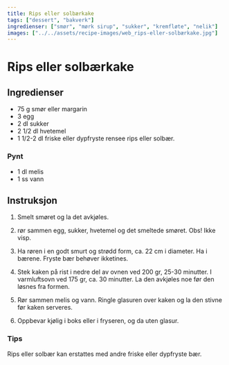 ```yaml
---
title: Rips eller solbærkake
tags: ["dessert", "bakverk"]
ingredienser: ["smør", "mørk sirup", "sukker", "kremfløte", "nelik"]
images: ["../../assets/recipe-images/web_rips-eller-solbærkake.jpg"]
---
```


# Rips eller solbærkake

## Ingredienser

- 75 g smør eller margarin
- 3 egg
- 2 dl sukker
- 2 1/2 dl hvetemel
- 1 1/2-2 dl friske eller dypfryste rensee rips eller solbær.

### Pynt

- 1 dl melis
- 1 ss vann

## Instruksjon

1. Smelt smøret og la det avkjøles.

2. rør sammen egg, sukker, hvetemel og det smeltede smøret. Obs! Ikke visp.

3. Ha røren i en godt smurt og strødd form, ca. 22 cm i diameter. Ha i bærene. Fryste bær behøver ikketines.

4. Stek kaken på rist i nedre del av ovnen ved 200 gr, 25-30 minutter. I varmluftsovn ved 175 gr, ca. 30 minutter. La den avkjøles noe før den løsnes fra formen.

5. Rør sammen melis og vann. Ringle glasuren over kaken og la den stivne før kaken serveres.

6. Oppbevar kjølig i boks eller i fryseren, og da uten glasur.

### Tips

Rips eller solbær kan erstattes med andre friske eller dypfryste bær.
